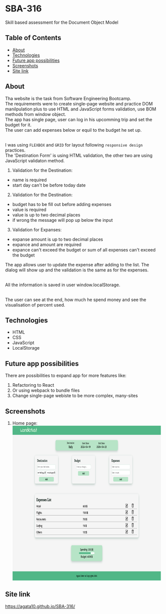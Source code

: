 # SBA-316

Skill based assessment for the Document Object Model

## Table of Contents

- [About](#about)
- [Technologies](#technologies)
- [Future app possibilities](#future-app-possibilities)
- [Screenshots](#screenshots)
- [Site link](#site-link)

## About

Tha website is the task from Software Engineering Bootcamp.
<br>
The requirements were to create single-page website and practice DOM manilpulation plus to use HTML and JavaScript forms validation, use BOM methods from window object.
<br>
The app has single page, user can log in his upcomming trip and set the budget for it.
<br>
The user can add expenses below or equil to the budget he set up.

<br>I was using `FLEXBOX` and `GRID` for layout following `responsive design` practices.
<br>The 'Destination Form' is using HTML validation, the other two are using JavaScript validaton method.
<br>

1. Validation for the Destination:

- name is required
- start day can't be before today date

2. Validation for the Destination:

- budget has to be fill out before adding expenses
- value is required
- value is up to two decimal places
- if wrong the message will pop up below the input

3. Validation for Expanses:

- expanse amount is up to two decimal places
- expance and amount are required
- expance can't exceed the budget or sum of all expenses can't exceed the budget

The app allows user to update the expense after adding to the list. The dialog will show up and the validation is the same as for the expenses.

<br>All the information is saved in user window.localStorage.

<br>The user can see at the end, how much he spend money and see the visualisation of percent used.

## Technologies

- HTML
- CSS
- JavaScript
- LocalStorage

## Future app possibilities

There are possibilities to expand app for more features like:

1. Refactoring to React
2. Or using webpack to bundle files
3. Change single-page webiste to be more complex, many-sites

## Screenshots

1. Home page:
   <br>
   <img src="./images/screen.png" width="800" height="500">

## Site link

https://agata10.github.io/SBA-316/
